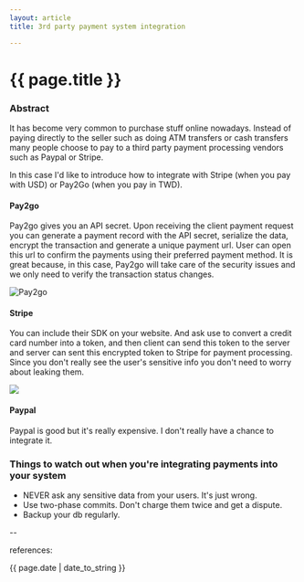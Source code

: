 ```yaml
---
layout: article
title: 3rd party payment system integration

---
```

# {{ page.title }}

### Abstract

It has become very common to purchase stuff online nowadays. Instead of paying directly to the seller such as doing ATM transfers or cash transfers many people choose to pay to a third party payment processing vendors such as Paypal or Stripe.

In this case I'd like to introduce how to integrate with Stripe (when you pay with USD) or Pay2Go (when you pay in TWD).

#### Pay2go

Pay2go gives you an API secret. Upon receiving the client payment request you can generate a payment record with the API secret, serialize the data, encrypt the transaction and generate a unique payment url. User can open this url to confirm the payments using their preferred payment method. It is great because, in this case, Pay2go will take care of the security issues and we only need to verify the transaction status changes.

![Pay2go](http://i.stack.imgur.com/7c3iy.png)

#### Stripe

You can include their SDK on your website. And ask use to convert a credit card number into a token, and then client can send this token to the server and server can sent this encrypted token to Stripe for payment processing. Since you don't really see the user's sensitive info you don't need to worry about leaking them.

![](http://startupbeat.hkej.com/wp-content/uploads/2015/07/stripe.png)

[](https://github.com/stripe/stripe-node)

#### Paypal

Paypal is good but it's really expensive. I don't really have a chance to integrate it.

### Things to watch out when you're integrating payments into your system

* NEVER ask any sensitive data from your users. It's just wrong.
* Use two-phase commits. Don't charge them twice and get a dispute.
* Backup your db regularly.

--

references:

{{ page.date | date_to_string }}
